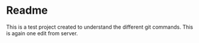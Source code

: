 # Readme
This is a test project created to understand the different git commands.
This is again one edit from server.
